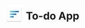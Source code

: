 <h1><img src="https://raw.githubusercontent.com/codejapoe/To-do-App/refs/heads/main/app/src/main/res/mipmap-hdpi/ic_launcher.webp" alt="Description" width="50" height="50" style="margin-bottom:-10px;"> To-do App</h1>
